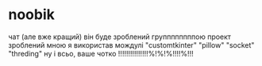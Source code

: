 # noobik
чат (але вже кращий) він буде зроблений группппппппою
проект зроблений мною
я використав мождулі "customtkinter" "pillow" "socket" "threding"
ну і всьо, ваше чотко !!!!!!!!!!!!!!!%!%!%!!!!%!!!
